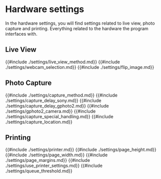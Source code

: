 # Hardware settings
In the hardware settings, you will find settings related to live view, photo capture and printing. Everything related to the hardware the program interfaces with.

## Live View
{{#include ./settings/live_view_method.md}}
{{#include ./settings/webcam_selection.md}}
{{#include ./settings/flip_image.md}}

## Photo Capture
{{#include ./settings/capture_method.md}}
{{#include ./settings/capture_delay_sony.md}}
{{#include ./settings/capture_delay_gphoto2.md}}
{{#include ./settings/gphoto2_camera.md}}
{{#include ./settings/capture_special_handling.md}}
{{#include ./settings/capture_location.md}}

## Printing
{{#include ./settings/printer.md}}
{{#include ./settings/page_height.md}}
{{#include ./settings/page_width.md}}
{{#include ./settings/page_margins.md}}
{{#include ./settings/use_printer_settings.md}}
{{#include ./settings/queue_threshold.md}}
